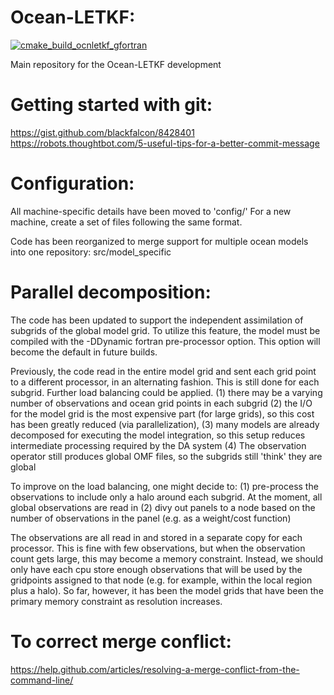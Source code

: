 # Ocean-LETKF:  
[![cmake_build_ocnletkf_gfortran](https://github.com/cd10kfsu/Ocean-LETKF/actions/workflows/cmake_build_ocnletkf_gfortran.yml/badge.svg?branch=cmake-update)](https://github.com/cd10kfsu/Ocean-LETKF/actions/workflows/cmake_build_ocnletkf_gfortran.yml)

Main repository for the Ocean-LETKF development

# Getting started with git:
https://gist.github.com/blackfalcon/8428401  
https://robots.thoughtbot.com/5-useful-tips-for-a-better-commit-message  

# Configuration:  
All machine-specific details have been moved to 'config/'
For a new machine, create a set of files following the same format.

Code has been reorganized to merge support for multiple ocean models into one repository:
src/model_specific

# Parallel decomposition:  
The code has been updated to support the independent assimilation of subgrids of the global model grid.
To utilize this feature, the model must be compiled with the -DDynamic fortran pre-processor option.
This option will become the default in future builds.

Previously, the code read in the entire model grid and sent each grid point to a different processor, in an alternating fashion.
This is still done for each subgrid. Further load balancing could be applied.
(1) there may be a varying number of observations and ocean grid points in each subgrid
(2) the I/O for the model grid is the most expensive part (for large grids), so this cost has been greatly reduced (via parallelization),
(3) many models are already decomposed for executing the model integration, so this setup reduces intermediate processing required by the DA system
(4) The observation operator still produces global OMF files, so the subgrids still 'think' they are global

To improve on the load balancing, one might decide to:
(1) pre-process the observations to include only a halo around each subgrid. At the moment, all global observations are read in
(2) divy out panels to a node based on the number of observations in the panel (e.g. as a weight/cost function)

The observations are all read in and stored in a separate copy for each processor. This is fine with
few observations, but when the observation count gets large, this may become a memory constraint.
Instead, we should only have each cpu store enough observations that will be used by the gridpoints
assigned to that node (e.g. for example, within the local region plus a halo). So far, however,
it has been the model grids that have been the primary memory constraint as resolution increases.

# To correct merge conflict:
https://help.github.com/articles/resolving-a-merge-conflict-from-the-command-line/

